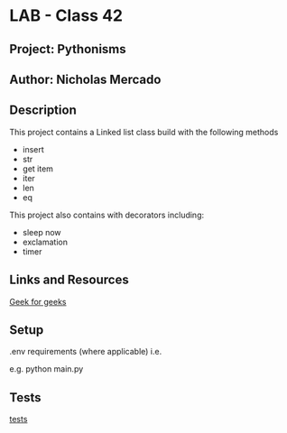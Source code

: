 # LAB - Class 42

## Project: Pythonisms

## Author: Nicholas Mercado

## Description

This project contains a Linked list class build with the following methods

- insert
- str
- get item
- iter
- len
- eq

This project also contains with decorators including:

- sleep now
- exclamation
- timer

## Links and Resources

[Geek for geeks](https://www.geeksforgeeks.org/decorators-in-python/)

## Setup

.env requirements (where applicable)
i.e.

e.g. python main.py

## Tests

[tests](tests/tests_pythonisms.py)

